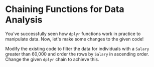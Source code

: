 # Chaining Functions for Data Analysis

You’ve successfully seen how `dplyr` functions work in practice to manipulate data. Now, let's make some changes to the given code!

Modify the existing code to filter the data for individuals with a `Salary` greater than 60,000 and order the rows by `Salary` in ascending order. Change the given `dplyr` chain to achieve this.
